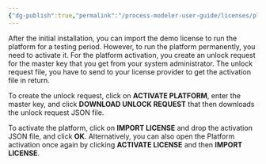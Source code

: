 ```yaml
---
{"dg-publish":true,"permalink":"/process-modeler-user-guide/licenses/platform-activation/"}
---
```



After the initial installation, you can import the demo license to run the platform for a testing period. However, to run the platform permanently, you need to activate it. For the platform activation, you create an unlock request for the master key that you get from your system administrator. The unlock request file, you have to send to your license provider to get the activation file in return.

To create the unlock request, click on **ACTIVATE PLATFORM**, enter the master key, and click **DOWNLOAD UNLOCK REQUEST** that then downloads the unlock request JSON file.

To activate the platform, click on **IMPORT LICENSE** and drop the activation JSON file, and click **OK**. Alternatively, you can also open the Platform activation once again by clicking **ACTIVATE LICENSE** and then **IMPORT LICENSE**.

